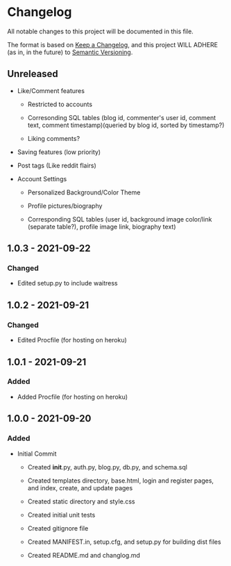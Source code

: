 # Changelog

All notable changes to this project will be documented in this file.

The format is based on [Keep a Changelog](https://keepachangelog.com/en/1.0.0/),
and this project WILL ADHERE (as in, in the future) to [Semantic Versioning](https://semver.org/spec/v2.0.0.html).

## Unreleased

- Like/Comment features

  - Restricted to accounts

  - Corresonding SQL tables (blog id, commenter's user id, comment text, comment timestamp)(queried by blog id, sorted by timestamp?)

  - Liking comments?

- Saving features (low priority)

- Post tags (Like reddit flairs)

- Account Settings

  - Personalized Background/Color Theme

  - Profile pictures/biography

  - Corresponding SQL tables (user id, background image color/link (separate table?), profile image link, biography text)

## 1.0.3 - 2021-09-22

### Changed

- Edited setup.py to include waitress

## 1.0.2 - 2021-09-21

### Changed

- Edited Procfile (for hosting on heroku)

## 1.0.1 - 2021-09-21

### Added

- Added Procfile (for hosting on heroku)

## 1.0.0 - 2021-09-20

### Added

- Initial Commit
  - Created __init__.py, auth.py, blog.py, db.py, and schema.sql

  - Created templates directory, base.html, login and register pages, and index, create, and update pages

  - Created static directory and style.css

  - Created initial unit tests

  - Created gitignore file

  - Created MANIFEST.in, setup.cfg, and setup.py for building dist files

  - Created README.md and changlog.md
